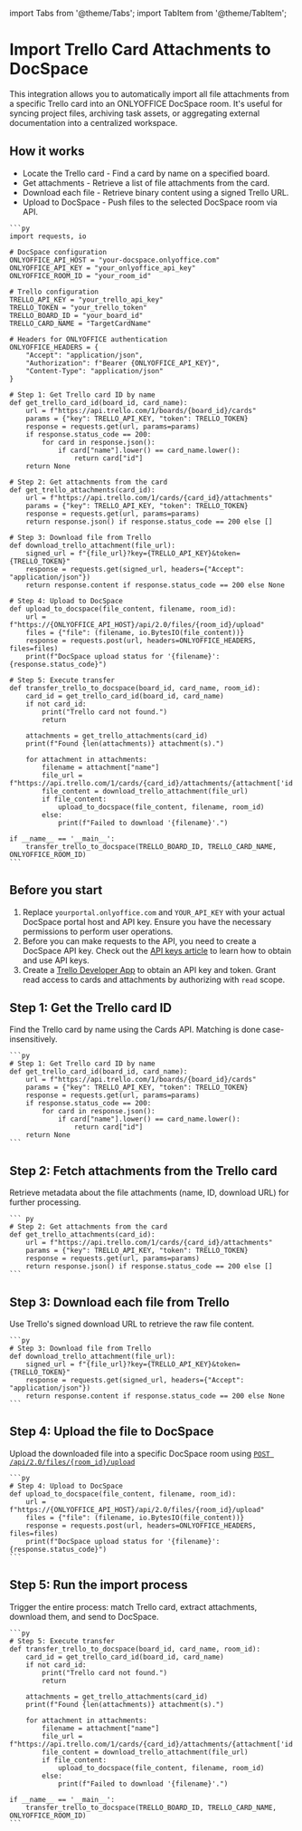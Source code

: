 import Tabs from '@theme/Tabs';
import TabItem from '@theme/TabItem';

# Import Trello Card Attachments to DocSpace
This integration allows you to automatically import all file attachments from a specific Trello card into an ONLYOFFICE DocSpace room. It's useful for syncing project files, archiving task assets, or aggregating external documentation into a centralized workspace.

## How it works
- Locate the Trello card - Find a card by name on a specified board.
- Get attachments - Retrieve a list of file attachments from the card.
- Download each file - Retrieve binary content using a signed Trello URL.
- Upload to DocSpace - Push files to the selected DocSpace room via API.

<Tabs>
  <TabItem value="py" label="Python">

    ```py
    import requests, io

    # DocSpace configuration
    ONLYOFFICE_API_HOST = "your-docspace.onlyoffice.com"
    ONLYOFFICE_API_KEY = "your_onlyoffice_api_key"
    ONLYOFFICE_ROOM_ID = "your_room_id"

    # Trello configuration
    TRELLO_API_KEY = "your_trello_api_key"
    TRELLO_TOKEN = "your_trello_token"
    TRELLO_BOARD_ID = "your_board_id"
    TRELLO_CARD_NAME = "TargetCardName"

    # Headers for ONLYOFFICE authentication
    ONLYOFFICE_HEADERS = {
        "Accept": "application/json",
        "Authorization": f"Bearer {ONLYOFFICE_API_KEY}",
        "Content-Type": "application/json"
    }

    # Step 1: Get Trello card ID by name
    def get_trello_card_id(board_id, card_name):
        url = f"https://api.trello.com/1/boards/{board_id}/cards"
        params = {"key": TRELLO_API_KEY, "token": TRELLO_TOKEN}
        response = requests.get(url, params=params)
        if response.status_code == 200:
            for card in response.json():
                if card["name"].lower() == card_name.lower():
                    return card["id"]
        return None

    # Step 2: Get attachments from the card
    def get_trello_attachments(card_id):
        url = f"https://api.trello.com/1/cards/{card_id}/attachments"
        params = {"key": TRELLO_API_KEY, "token": TRELLO_TOKEN}
        response = requests.get(url, params=params)
        return response.json() if response.status_code == 200 else []

    # Step 3: Download file from Trello
    def download_trello_attachment(file_url):
        signed_url = f"{file_url}?key={TRELLO_API_KEY}&token={TRELLO_TOKEN}"
        response = requests.get(signed_url, headers={"Accept": "application/json"})
        return response.content if response.status_code == 200 else None

    # Step 4: Upload to DocSpace
    def upload_to_docspace(file_content, filename, room_id):
        url = f"https://{ONLYOFFICE_API_HOST}/api/2.0/files/{room_id}/upload"
        files = {"file": (filename, io.BytesIO(file_content))}
        response = requests.post(url, headers=ONLYOFFICE_HEADERS, files=files)
        print(f"DocSpace upload status for '{filename}': {response.status_code}")

    # Step 5: Execute transfer
    def transfer_trello_to_docspace(board_id, card_name, room_id):
        card_id = get_trello_card_id(board_id, card_name)
        if not card_id:
            print("Trello card not found.")
            return

        attachments = get_trello_attachments(card_id)
        print(f"Found {len(attachments)} attachment(s).")

        for attachment in attachments:
            filename = attachment["name"]
            file_url = f"https://api.trello.com/1/cards/{card_id}/attachments/{attachment['id']}/download"
            file_content = download_trello_attachment(file_url)
            if file_content:
                upload_to_docspace(file_content, filename, room_id)
            else:
                print(f"Failed to download '{filename}'.")

    if __name__ == '__main__':
        transfer_trello_to_docspace(TRELLO_BOARD_ID, TRELLO_CARD_NAME, ONLYOFFICE_ROOM_ID)
    ```

  </TabItem>
</Tabs>

## Before you start
1. Replace `yourportal.onlyoffice.com` and `YOUR_API_KEY` with your actual DocSpace portal host and API key. Ensure you have the necessary permissions to perform user operations.
2. Before you can make requests to the API, you need to create a DocSpace API key. Check out the [API keys article](../../../get-started/authentication/api-keys/) to learn how to obtain and use API keys.
3. Create a [Trello Developer App](https://developer.atlassian.com/cloud/trello/power-ups/rest-api-client/) to obtain an API key and token. Grant read access to cards and attachments by authorizing with `read` scope.

## Step 1: Get the Trello card ID
Find the Trello card by name using the Cards API. Matching is done case-insensitively.

<Tabs>
  <TabItem value="py" label="Python">

    ```py
    # Step 1: Get Trello card ID by name
    def get_trello_card_id(board_id, card_name):
        url = f"https://api.trello.com/1/boards/{board_id}/cards"
        params = {"key": TRELLO_API_KEY, "token": TRELLO_TOKEN}
        response = requests.get(url, params=params)
        if response.status_code == 200:
            for card in response.json():
                if card["name"].lower() == card_name.lower():
                    return card["id"]
        return None
    ```

  </TabItem>
</Tabs>

## Step 2: Fetch attachments from the Trello card
Retrieve metadata about the file attachments (name, ID, download URL) for further processing.

<Tabs>
  <TabItem value="py" label="Python">

    ``` py
    # Step 2: Get attachments from the card
    def get_trello_attachments(card_id):
        url = f"https://api.trello.com/1/cards/{card_id}/attachments"
        params = {"key": TRELLO_API_KEY, "token": TRELLO_TOKEN}
        response = requests.get(url, params=params)
        return response.json() if response.status_code == 200 else []
    ```

  </TabItem>
</Tabs>

## Step 3: Download each file from Trello
Use Trello's signed download URL to retrieve the raw file content.

<Tabs>
  <TabItem value="py" label="Python">

    ```py
    # Step 3: Download file from Trello
    def download_trello_attachment(file_url):
        signed_url = f"{file_url}?key={TRELLO_API_KEY}&token={TRELLO_TOKEN}"
        response = requests.get(signed_url, headers={"Accept": "application/json"})
        return response.content if response.status_code == 200 else None
    ```

  </TabItem>
</Tabs>

## Step 4: Upload the file to DocSpace
Upload the downloaded file into a specific DocSpace room using [`POST /api/2.0/files/{room_id}/upload`](../../../usage-api/upload-file)

<Tabs>
  <TabItem value="py" label="Python">

    ```py
    # Step 4: Upload to DocSpace
    def upload_to_docspace(file_content, filename, room_id):
        url = f"https://{ONLYOFFICE_API_HOST}/api/2.0/files/{room_id}/upload"
        files = {"file": (filename, io.BytesIO(file_content))}
        response = requests.post(url, headers=ONLYOFFICE_HEADERS, files=files)
        print(f"DocSpace upload status for '{filename}': {response.status_code}")
    ```

  </TabItem>
</Tabs>

## Step 5: Run the import process
Trigger the entire process: match Trello card, extract attachments, download them, and send to DocSpace.

<Tabs>
  <TabItem value="py" label="Python">

    ```py
    # Step 5: Execute transfer
    def transfer_trello_to_docspace(board_id, card_name, room_id):
        card_id = get_trello_card_id(board_id, card_name)
        if not card_id:
            print("Trello card not found.")
            return

        attachments = get_trello_attachments(card_id)
        print(f"Found {len(attachments)} attachment(s).")

        for attachment in attachments:
            filename = attachment["name"]
            file_url = f"https://api.trello.com/1/cards/{card_id}/attachments/{attachment['id']}/download"
            file_content = download_trello_attachment(file_url)
            if file_content:
                upload_to_docspace(file_content, filename, room_id)
            else:
                print(f"Failed to download '{filename}'.")

    if __name__ == '__main__':
        transfer_trello_to_docspace(TRELLO_BOARD_ID, TRELLO_CARD_NAME, ONLYOFFICE_ROOM_ID)
    ```

  </TabItem>
</Tabs>